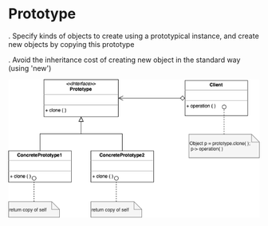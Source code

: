 # Prototype

. Specify kinds of objects to create using a prototypical instance, and create new objects by copying this prototype

. Avoid the inheritance cost of creating new object in the standard way (using 'new')


![Prototype UML Diagram](CreationalPatterns-Prototype.drawio.png)
